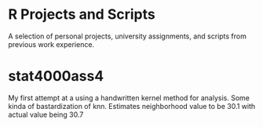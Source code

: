 # R Projects and Scripts

A selection of personal projects, university assignments, and scripts from previous work experience.

# stat4000ass4
My first attempt at a using a handwritten kernel method for analysis. Some kinda of bastardization of knn. 
Estimates neighborhood value to be 30.1 with actual value being 30.7

